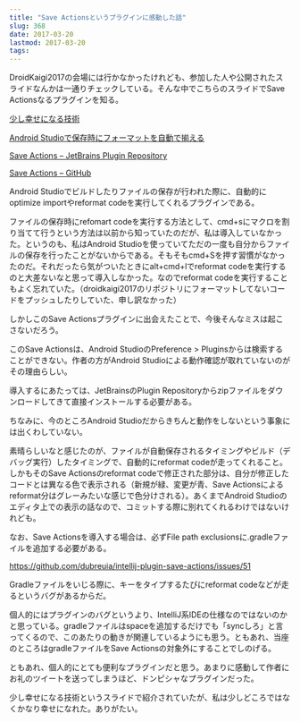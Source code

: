 ```yaml
---
title: "Save Actionsというプラグインに感動した話"
slug: 368
date: 2017-03-20
lastmod: 2017-03-20
tags: 
---
```


DroidKaigi2017の会場には行かなかったけれども、参加した人や公開されたスライドなんかは一通りチェックしている。そんな中でこちらのスライドでSave Actionsなるプラグインを知る。

<a href="https://speakerdeck.com/kamedon/shao-sixing-senisuruji-shu">少し幸せになる技術</a>

<a href="http://dev.classmethod.jp/smartphone/android/android-studio-save-action/">Android Studioで保存時にフォーマットを自動で揃える</a>

<a href="https://plugins.jetbrains.com/plugin/7642-save-actions">Save Actions &#8211; JetBrains Plugin Repository </a>

<a href="https://github.com/dubreuia/intellij-plugin-save-actions">Save Actions &#8211; GitHub</a>

Android Studioでビルドしたりファイルの保存が行われた際に、自動的にoptimize importやreformat codeを実行してくれるプラグインである。

ファイルの保存時にrefomart codeを実行する方法として、cmd+sにマクロを割り当てて行うという方法は以前から知っていたのだが、私は導入していなかった。というのも、私はAndroid Studioを使っていてただの一度も自分からファイルの保存を行ったことがないからである。そもそもcmd+Sを押す習慣がなかったのだ。それだったら気がついたときにalt+cmd+lでreformat codeを実行するのと大差ないなと思って導入しなかった。なのでreformat codeを実行することもよく忘れていた。（droidkaigi2017のリポジトリにフォーマットしてないコードをプッシュしたりしていた、申し訳なかった）

しかしこのSave Actionsプラグインに出会えたことで、今後そんなミスは起こさないだろう。

このSave Actionsは、Android StudioのPreference > Pluginsからは検索することができない。作者の方がAndroid Studioによる動作確認が取れていないのがその理由らしい。

導入するにあたっては、JetBrainsのPlugin Repositoryからzipファイルをダウンロードしてきて直接インストールする必要がある。

ちなみに、今のところAndroid Studioだからきちんと動作をしないという事象には出くわしていない。

素晴らしいなと感じたのが、ファイルが自動保存されるタイミングやビルド（デバッグ実行）したタイミングで、自動的にreformat codeが走ってくれること。しかもそのSave Actionsのreformat codeで修正された部分は、自分が修正したコードとは異なる色で表示される（新規が緑、変更が青、Save Actionsによるreformat分はグレーみたいな感じで色分けされる）。あくまでAndroid Studioのエディタ上での表示の話なので、コミットする際に別れてくれるわけではないけれども。

なお、Save Actionsを導入する場合は、必ずFile path exclusionsに.gradleファイルを追加する必要がある。

<a href="https://github.com/dubreuia/intellij-plugin-save-actions/issues/51">https://github.com/dubreuia/intellij-plugin-save-actions/issues/51</a>

Gradleファイルをいじる際に、キーをタイプするたびにreformat codeなどが走るというバグがあるからだ。

個人的にはプラグインのバグというより、IntelliJ系IDEの仕様なのではないのかと思っている。gradleファイルはspaceを追加するだけでも「syncしろ」と言ってくるので、このあたりの動きが関連しているようにも思う。ともあれ、当座のところはgradleファイルをSave Actionsの対象外にすることでしのげる。

ともあれ、個人的にとても便利なプラグインだと思う。あまりに感動して作者にお礼のツイートを送ってしまうほど、ドンピシャなプラグインだった。

少し幸せになる技術というスライドで紹介されていたが、私は少しどころではなくかなり幸せになれた。ありがたい。


  
